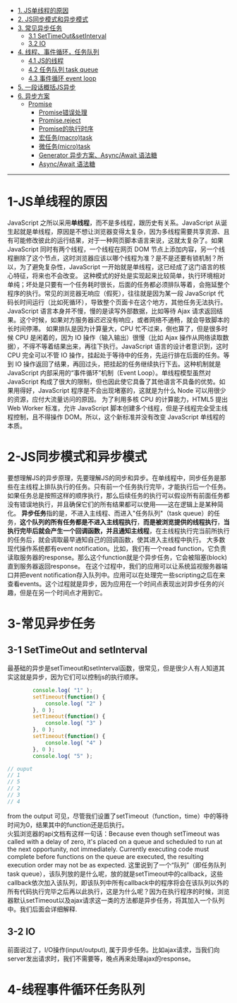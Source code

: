 - [1. JS单线程的原因](#1-JS单线程的原因)
- [2. JS同步模式和异步模式](#2-JS同步模式和异步模式)
- [3. 常见异步任务](#3-常见异步任务)
   - [3.1 SetTimeOut&setInterval](#3-1-SetTimeOut-and-setInterval)
   - [3.2 IO](#3-2-IO)
- [4. 线程、事件循环，任务队列](#4-线程事件循环任务队列)
   - [4.1 JS的线程](#list-checkbox)
   - [4.2 任务队列 task queue](#getting-started-with-markdown)
   - [4.3 事件循环 event loop](#getting-started-with-markdown)
- [5. 一段话概括JS异步](#getting-started-with-markdown)
- [6. 异步方案](#getting-started-with-markdown)
  - [Promise](#getting-started-with-markdown)
    - [Promise错误处理](#getting-started-with-markdown) 
    - [Promise.reject](#getting-started-with-markdown)
    - [Promise的执行时序](#getting-started-with-markdown)
    - [宏任务(macro)task](#getting-started-with-markdown)
    - [微任务(micro)task](#getting-started-with-markdown)
    - [Generator 异步方案、Async/Await 语法糖](#getting-started-with-markdown)
    - [Async/Await 语法糖](#getting-started-with-markdown)

----------------------------------



# 1-JS单线程的原因
JavaScript 之所以采用**单线程**，而不是多线程，跟历史有关系。JavaScript 从诞生起就是单线程，原因是不想让浏览器变得太复杂，因为多线程需要共享资源、且有可能修改彼此的运行结果，对于一种网页脚本语言来说，这就太复杂了。如果 JavaScript 同时有两个线程，一个线程在网页 DOM 节点上添加内容，另一个线程删除了这个节点，这时浏览器应该以哪个线程为准？是不是还要有锁机制？所以，为了避免复杂性，JavaScript 一开始就是单线程，这已经成了这门语言的核心特征，将来也不会改变。
这种模式的好处是实现起来比较简单，执行环境相对单纯；坏处是只要有一个任务耗时很长，后面的任务都必须排队等着，会拖延整个程序的执行。常见的浏览器无响应（假死），往往就是因为某一段 JavaScript 代码长时间运行（比如死循环），导致整个页面卡在这个地方，其他任务无法执行。JavaScript 语言本身并不慢，慢的是读写外部数据，比如等待 Ajax 请求返回结果。这个时候，如果对方服务器迟迟没有响应，或者网络不通畅，就会导致脚本的长时间停滞。
如果排队是因为计算量大，CPU 忙不过来，倒也算了，但是很多时候 CPU 是闲着的，因为 IO 操作（输入输出）很慢（比如 Ajax 操作从网络读取数据），不得不等着结果出来，再往下执行。JavaScript 语言的设计者意识到，这时 CPU 完全可以不管 IO 操作，挂起处于等待中的任务，先运行排在后面的任务。等到 IO 操作返回了结果，再回过头，把挂起的任务继续执行下去。这种机制就是 JavaScript 内部采用的“事件循环”机制（Event Loop）。单线程模型虽然对 JavaScript 构成了很大的限制，但也因此使它具备了其他语言不具备的优势。如果用得好，JavaScript 程序是不会出现堵塞的，这就是为什么 Node 可以用很少的资源，应付大流量访问的原因。
为了利用多核 CPU 的计算能力，HTML5 提出 Web Worker 标准，允许 JavaScript 脚本创建多个线程，但是子线程完全受主线程控制，且不得操作 DOM。所以，这个新标准并没有改变 JavaScript 单线程的本质。

# 2-JS同步模式和异步模式
要想理解JS的异步原理，先要理解JS的同步和异步。在单线程中，同步任务是那些在主线程上排队执行的任务。只有前一个任务执行完毕，才能执行后一个任务。如果任务总是按照这样的顺序执行，那么后续任务的执行可以假设所有前面任务都没有错误地执行，并且确保它们的所有结果都可以使用——这在逻辑上是某种简化。
**异步任务**指的是，不进入主线程、而进入"任务队列"（task queue）的任务，**这个队列的所有任务都是不进入主线程执行**，**而是被浏览提供的线程执行**，**当执行完毕后就会产生一个回调函数，并且通知主线程**，在主线程执行完当前所执行的任务后，就会调取最早通知自己的回调函数，使其进入主线程中执行。
大多数现代操作系统都有event notification。比如，我们有一个read function，它负责读取服务器的response。那么这个function就是个异步任务，它会被阻塞(block) 直到服务器返回response。
在这个过程中，我们的应用可以让系统监视服务器端口并把event notification存入队列中。应用可以在处理完一些scripting之后在来查看events。这个过程就是异步，因为应用在一个时间点表现出对异步任务的兴趣，但是在另一个时间点才用到它。

# 3-常见异步任务
## 3-1 SetTimeOut and setInterval
最基础的异步是setTimeout和setInterval函数，很常见，但是很少人有人知道其实这就是异步，因为它们可以控制js的执行顺序。

``` js
        console.log( "1" );
        setTimeout(function() {
            console.log( "2" )
        }, 0 );
        setTimeout(function() {
            console.log( "3" )
        }, 0 );
        setTimeout(function() {
            console.log( "4" )
        }, 0 );
        console.log( "5" );

// ouput
// 1
// 5
// 2
// 3
// 4
```

from the output 可见，尽管我们设置了setTimeout（function，time）中的等待时间为0，结果其中的function还是后执行。<br>
火狐浏览器的api文档有这样一句话：Because even though setTimeout was called with a delay of zero, it's placed on a queue and scheduled to run at the next opportunity, not immediately. Currently executing code must complete before functions on the queue are executed, the resulting execution order may not be as expected.
这里说到了一个“队列”（即任务队列 task queue），该队列放的是什么呢，放的就是setTimeout中的callback，这些callback依次加入该队列，即该队列中所有callback中的程序将会在该队列以外的所有代码执行完毕之后再以此执行，这是为什么呢？因为在执行程序的时候，浏览器默认setTimeout以及ajax请求这一类的方法都是异步任务，将其加入一个队列中。我们后面会详细解释.

## 3-2 IO
前面说过了，I/O操作(input/output), 属于异步任务。比如ajax请求，当我们向server发出请求时，我们不需要等，晚点再来处理ajax的response。

# 4-线程事件循环任务队列
